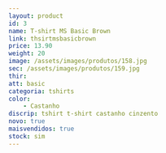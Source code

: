 ```yaml
---
layout: product
id: 3
name: T-shirt MS Basic Brown
link: thsirtmsbasicbrown
price: 13.90
weight: 20
image: /assets/images/produtos/158.jpg
sec: /assets/images/produtos/159.jpg
thir:
att: basic
categoria: tshirts
color:
    - Castanho
discrip: tshirt t-shirt castanho cinzento
novo: true
maisvendidos: true
stock: sim
---
```

